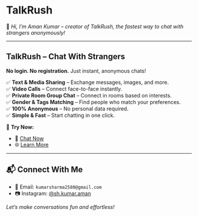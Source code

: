 # TalkRush  

👋 *Hi, I’m Aman Kumar – creator of TalkRush, the fastest way to chat with strangers anonymously!*  

---

## **TalkRush – Chat With Strangers**  
**No login. No registration.** Just instant, anonymous chats!  

✅ **Text & Media Sharing** – Exchange messages, images, and more.  
✅ **Video Calls** – Connect face-to-face instantly.  
✅ **Private Room Group Chat** – Connect in rooms based on interests.  
✅ **Gender & Tags Matching** – Find people who match your preferences.  
✅ **100% Anonymous** – No personal data required.  
✅ **Simple & Fast** – Start chatting in one click.  

🔗 **Try Now:**  
- 💬 [Chat Now](https://shkumaraman.github.io)  
- 🌐 [Learn More](https://shkumaraman.github.io/page/stranger-chat-app.html)  

---

## 📬 **Connect With Me**  
- 📧 Email: `kumarsharma2580@gmail.com`    
- 📷 Instagram: [@sh.kumar.aman](https://instagram.com/sh.kumar.aman)  

*Let’s make conversations fun and effortless!*  
